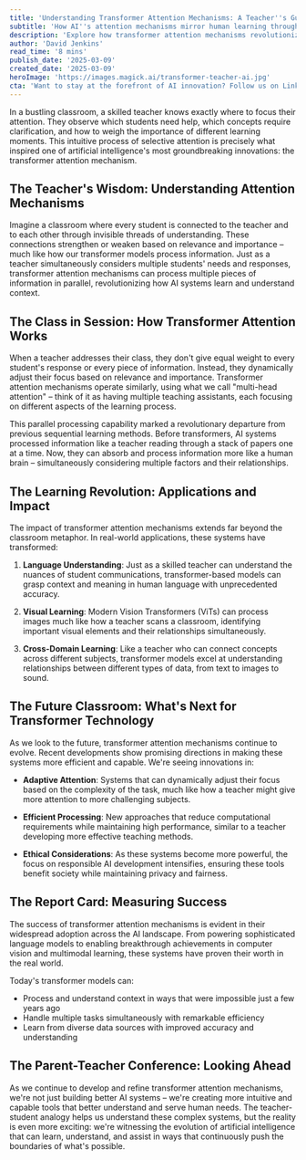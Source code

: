 ```yaml
---
title: 'Understanding Transformer Attention Mechanisms: A Teacher''s Guide to AI''s Most Powerful Learning Tool'
subtitle: 'How AI''s attention mechanisms mirror human learning through a classroom analogy'
description: 'Explore how transformer attention mechanisms revolutionize AI learning through an intuitive teacher-student analogy. Discover how these powerful tools mirror human learning processes and reshape the future of artificial intelligence.'
author: 'David Jenkins'
read_time: '8 mins'
publish_date: '2025-03-09'
created_date: '2025-03-09'
heroImage: 'https://images.magick.ai/transformer-teacher-ai.jpg'
cta: 'Want to stay at the forefront of AI innovation? Follow us on LinkedIn for more insights into groundbreaking developments in transformer technology and artificial intelligence.'
---
```


In a bustling classroom, a skilled teacher knows exactly where to focus their attention. They observe which students need help, which concepts require clarification, and how to weigh the importance of different learning moments. This intuitive process of selective attention is precisely what inspired one of artificial intelligence's most groundbreaking innovations: the transformer attention mechanism.

## The Teacher's Wisdom: Understanding Attention Mechanisms

Imagine a classroom where every student is connected to the teacher and to each other through invisible threads of understanding. These connections strengthen or weaken based on relevance and importance – much like how our transformer models process information. Just as a teacher simultaneously considers multiple students' needs and responses, transformer attention mechanisms can process multiple pieces of information in parallel, revolutionizing how AI systems learn and understand context.

## The Class in Session: How Transformer Attention Works

When a teacher addresses their class, they don't give equal weight to every student's response or every piece of information. Instead, they dynamically adjust their focus based on relevance and importance. Transformer attention mechanisms operate similarly, using what we call "multi-head attention" – think of it as having multiple teaching assistants, each focusing on different aspects of the learning process.

This parallel processing capability marked a revolutionary departure from previous sequential learning methods. Before transformers, AI systems processed information like a teacher reading through a stack of papers one at a time. Now, they can absorb and process information more like a human brain – simultaneously considering multiple factors and their relationships.

## The Learning Revolution: Applications and Impact

The impact of transformer attention mechanisms extends far beyond the classroom metaphor. In real-world applications, these systems have transformed:

1. **Language Understanding**: Just as a skilled teacher can understand the nuances of student communications, transformer-based models can grasp context and meaning in human language with unprecedented accuracy.

2. **Visual Learning**: Modern Vision Transformers (ViTs) can process images much like how a teacher scans a classroom, identifying important visual elements and their relationships simultaneously.

3. **Cross-Domain Learning**: Like a teacher who can connect concepts across different subjects, transformer models excel at understanding relationships between different types of data, from text to images to sound.

## The Future Classroom: What's Next for Transformer Technology

As we look to the future, transformer attention mechanisms continue to evolve. Recent developments show promising directions in making these systems more efficient and capable. We're seeing innovations in:

- **Adaptive Attention**: Systems that can dynamically adjust their focus based on the complexity of the task, much like how a teacher might give more attention to more challenging subjects.

- **Efficient Processing**: New approaches that reduce computational requirements while maintaining high performance, similar to a teacher developing more effective teaching methods.

- **Ethical Considerations**: As these systems become more powerful, the focus on responsible AI development intensifies, ensuring these tools benefit society while maintaining privacy and fairness.

## The Report Card: Measuring Success

The success of transformer attention mechanisms is evident in their widespread adoption across the AI landscape. From powering sophisticated language models to enabling breakthrough achievements in computer vision and multimodal learning, these systems have proven their worth in the real world.

Today's transformer models can:
- Process and understand context in ways that were impossible just a few years ago
- Handle multiple tasks simultaneously with remarkable efficiency
- Learn from diverse data sources with improved accuracy and understanding

## The Parent-Teacher Conference: Looking Ahead

As we continue to develop and refine transformer attention mechanisms, we're not just building better AI systems – we're creating more intuitive and capable tools that better understand and serve human needs. The teacher-student analogy helps us understand these complex systems, but the reality is even more exciting: we're witnessing the evolution of artificial intelligence that can learn, understand, and assist in ways that continuously push the boundaries of what's possible.